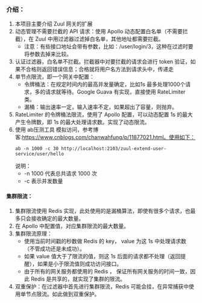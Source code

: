 ### 介绍：
1. 本项目主要介绍 Zuul 网关的扩展
2. 动态管理不需要拦截的 API 请求：使用 Apollo 动态配置白名单（不需要拦截），在 Zuul 中用过滤器过滤掉白名单，其他地址都需要拦截。
    - 注意：有些接口地址会带有参数，比如：/user/login/3，这种在过滤时要将参数去掉来比较。
3. 认证过滤器，白名单不拦截。拦截器中对要拦截的请求会进行 token 验证，如果不合格则返回错误信息；合格就将用户名方法到请求头中，传递走
4. 单节点限流，即一个网关中配置：
    - 令牌桶法：在规定时间内的最高并发量确定，比如1s 最多处理1000个请求，多的请求就等待。Google Guava 有实现，直接使用 RateLimiter 类。
    - 漏桶：输出速率一定，输入速率不定，如果超出了容量，则抛弃。
5. RateLimiter 的令牌桶法限流，使用了 Apollo 配置，可以动态配置 1s 的最大产生令牌数，即 1s 的最大处理请求数。实现了动态限流。
6. 使用 ab压测工具 模拟访问，参考博客:https://www.cnblogs.com/chanwahfung/p/11877021.html。使用如下：
    ```jshelllanguage
    ab -n 1000 -c 30 http://localhost:2103/zuul-extend-user-service/user/hello
    ```
    说明：
    - -n 1000 代表总共请求 1000 次
    - -c 表示并发数量

#### 集群限流：
1. 集群限流使用 Redis 实现，此处使用的是漏桶算法，即使有很多个请求，也最多只会接收确定的最大数量。
2. 在 Apollo 中配置值，对应集群限流的最大数量。
3. 集群限流原理：
    - 使用当前时间戳的秒数做 Redis 的 key， value 为这 1s 中处理请求数（不管成功还是未成功）。
    - 如果 value 值大于了限流的值，则这 1s 后面的请求都不处理（返回提醒），如果是小于限流值则成功访问接口。
    - 由于所有的网关服务都使用的 Redis ， 保证所有网关服务的时间一致，因此 Redis 是共享的，就实现了集群的限流。
4. 双重保护：在过滤器中首先进行集群限流，Redis 可能会挂，在异常捕获中使用单节点限流。如此做到双重保护。
